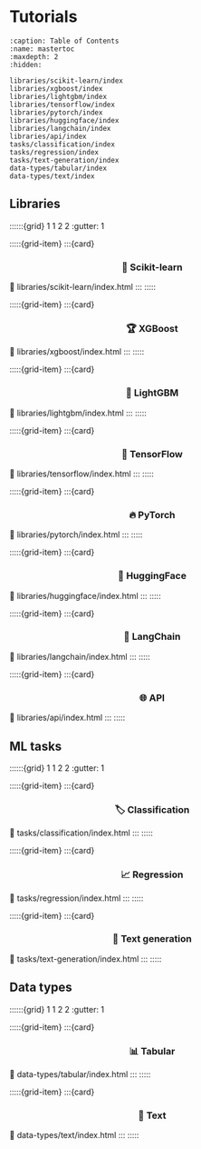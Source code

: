 # Tutorials

```{toctree}
:caption: Table of Contents
:name: mastertoc
:maxdepth: 2
:hidden:

libraries/scikit-learn/index
libraries/xgboost/index
libraries/lightgbm/index
libraries/tensorflow/index
libraries/pytorch/index
libraries/huggingface/index
libraries/langchain/index
libraries/api/index
tasks/classification/index
tasks/regression/index
tasks/text-generation/index
data-types/tabular/index
data-types/text/index
```

<div>
<h2>Libraries</h2>

::::::{grid} 1 1 2 2
:gutter: 1

:::::{grid-item}
:::{card} <h3><center>🤖 Scikit-learn</center></h3>
:link: libraries/scikit-learn/index.html
:::
:::::

:::::{grid-item}
:::{card} <h3><center>🏆 XGBoost</center></h3>
:link: libraries/xgboost/index.html
:::
:::::

:::::{grid-item}
:::{card} <h3><center>🌟 LightGBM</center></h3>
:link: libraries/lightgbm/index.html
:::
:::::

:::::{grid-item}
:::{card} <h3><center>📙 TensorFlow</center></h3>
:link: libraries/tensorflow/index.html
:::
:::::

:::::{grid-item}
:::{card} <h3><center>🔥 PyTorch</center></h3>
:link: libraries/pytorch/index.html
:::
:::::

:::::{grid-item}
:::{card} <h3><center>🤗 HuggingFace</center></h3>
:link: libraries/huggingface/index.html
:::
:::::

:::::{grid-item}
:::{card} <h3><center>🦜 LangChain</center></h3>
:link: libraries/langchain/index.html
:::
:::::

:::::{grid-item}
:::{card} <h3><center>🌐 API</center></h3>
:link: libraries/api/index.html
:::
:::::
</div>

<div>
<h2>ML tasks</h2>

::::::{grid} 1 1 2 2
:gutter: 1

:::::{grid-item}
:::{card} <h3><center>🏷️ Classification</center></h3>
:link: tasks/classification/index.html
:::
:::::

:::::{grid-item}
:::{card} <h3><center>📈 Regression</center></h3>
:link: tasks/regression/index.html
:::
:::::

:::::{grid-item}
:::{card} <h3><center>🦜 Text generation</center></h3>
:link: tasks/text-generation/index.html
:::
:::::
</div>

<div>
<h2>Data types</h2>

::::::{grid} 1 1 2 2
:gutter: 1

:::::{grid-item}
:::{card} <h3><center>📊 Tabular</center></h3>
:link: data-types/tabular/index.html
:::
:::::

:::::{grid-item}
:::{card} <h3><center>📝 Text</center></h3>
:link: data-types/text/index.html
:::
:::::
</div>
